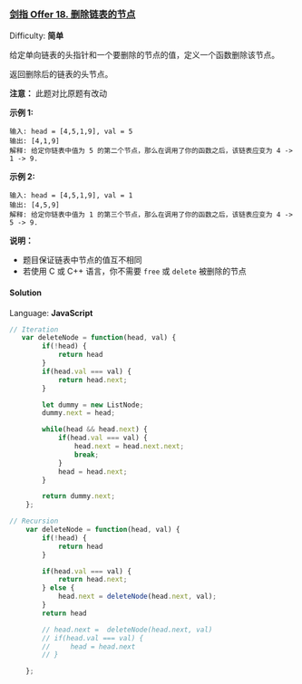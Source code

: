 ### [剑指 Offer 18\. 删除链表的节点](https://leetcode-cn.com/problems/shan-chu-lian-biao-de-jie-dian-lcof/)

Difficulty: **简单**


给定单向链表的头指针和一个要删除的节点的值，定义一个函数删除该节点。

返回删除后的链表的头节点。

**注意：** 此题对比原题有改动

**示例 1:**

```
输入: head = [4,5,1,9], val = 5
输出: [4,1,9]
解释: 给定你链表中值为 5 的第二个节点，那么在调用了你的函数之后，该链表应变为 4 -> 1 -> 9.
```

**示例 2:**

```
输入: head = [4,5,1,9], val = 1
输出: [4,5,9]
解释: 给定你链表中值为 1 的第三个节点，那么在调用了你的函数之后，该链表应变为 4 -> 5 -> 9.
```

**说明：**

*   题目保证链表中节点的值互不相同
*   若使用 C 或 C++ 语言，你不需要 `free` 或 `delete` 被删除的节点


#### Solution

Language: **JavaScript**

```JavaScript
// Iteration
​   var deleteNode = function(head, val) {
        if(!head) {
            return head
        }
        if(head.val === val) {
            return head.next;
        }

        let dummy = new ListNode;
        dummy.next = head;

        while(head && head.next) {
            if(head.val === val) {
                head.next = head.next.next;
                break;
            } 
            head = head.next;
        }

        return dummy.next;
    };

// Recursion
    var deleteNode = function(head, val) {
        if(!head) {
            return head
        }

        if(head.val === val) {
            return head.next;
        } else {
            head.next = deleteNode(head.next, val);
        }
        return head

        // head.next =  deleteNode(head.next, val)
        // if(head.val === val) {
        //     head = head.next
        // }

    };
```